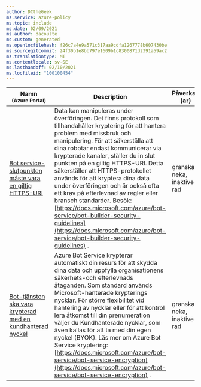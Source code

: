 ```yaml
---
author: DCtheGeek
ms.service: azure-policy
ms.topic: include
ms.date: 02/09/2021
ms.author: dacoulte
ms.custom: generated
ms.openlocfilehash: f26c7a4e9a571c317aa9cdfa1267778b607430be
ms.sourcegitcommit: 24f30b1e8bb797e1609b1c8300871d2391a59ac2
ms.translationtype: MT
ms.contentlocale: sv-SE
ms.lasthandoff: 02/10/2021
ms.locfileid: "100100454"
---
```

|Namn<br /><sub>(Azure Portal)</sub> |Description |Påverkan (ar) |Version<br /><sub>GitHub</sub> |
|---|---|---|---|
|[Bot service-slutpunkten måste vara en giltig HTTPS-URI](https://portal.azure.com/#blade/Microsoft_Azure_Policy/PolicyDetailBlade/definitionId/%2Fproviders%2FMicrosoft.Authorization%2FpolicyDefinitions%2F6164527b-e1ee-4882-8673-572f425f5e0a) |Data kan manipuleras under överföringen. Det finns protokoll som tillhandahåller kryptering för att hantera problem med missbruk och manipulering. För att säkerställa att dina robotar endast kommunicerar via krypterade kanaler, ställer du in slut punkten på en giltig HTTPS-URI. Detta säkerställer att HTTPS-protokollet används för att kryptera dina data under överföringen och är också ofta ett krav på efterlevnad av regler eller bransch standarder. Besök: [https://docs.microsoft.com/azure/bot-service/bot-builder-security-guidelines](https://docs.microsoft.com/azure/bot-service/bot-builder-security-guidelines) . |granska, neka, inaktive rad |[1.0.1](https://github.com/Azure/azure-policy/blob/master/built-in-policies/policyDefinitions/Bot%20Service/BotService_ValidEndpoint_Audit.json) |
|[Bot-tjänsten ska vara krypterad med en kundhanterad nyckel](https://portal.azure.com/#blade/Microsoft_Azure_Policy/PolicyDetailBlade/definitionId/%2Fproviders%2FMicrosoft.Authorization%2FpolicyDefinitions%2F51522a96-0869-4791-82f3-981000c2c67f) |Azure Bot Service krypterar automatiskt din resurs för att skydda dina data och uppfylla organisationens säkerhets-och efterlevnads åtaganden. Som standard används Microsoft-hanterade krypterings nycklar. För större flexibilitet vid hantering av nycklar eller för att kontrol lera åtkomst till din prenumeration väljer du Kundhanterade nycklar, som även kallas för att ta med din egen nyckel (BYOK). Läs mer om Azure Bot Service kryptering: [https://docs.microsoft.com/azure/bot-service/bot-service-encryption](https://docs.microsoft.com/azure/bot-service/bot-service-encryption) . |granska, neka, inaktive rad |[1.0.0](https://github.com/Azure/azure-policy/blob/master/built-in-policies/policyDefinitions/Bot%20Service/BotService_CMKEnabled_Audit.json) |
